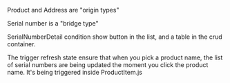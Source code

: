 Product and Address are "origin types"

Serial number is a "bridge type"

SerialNumberDetail condition show button in the list, and a table in the crud container.

The trigger refresh state ensure that when you pick a product name, the list of serial numbers are being updated the moment you click the product name. It's being triggered inside ProductItem.js